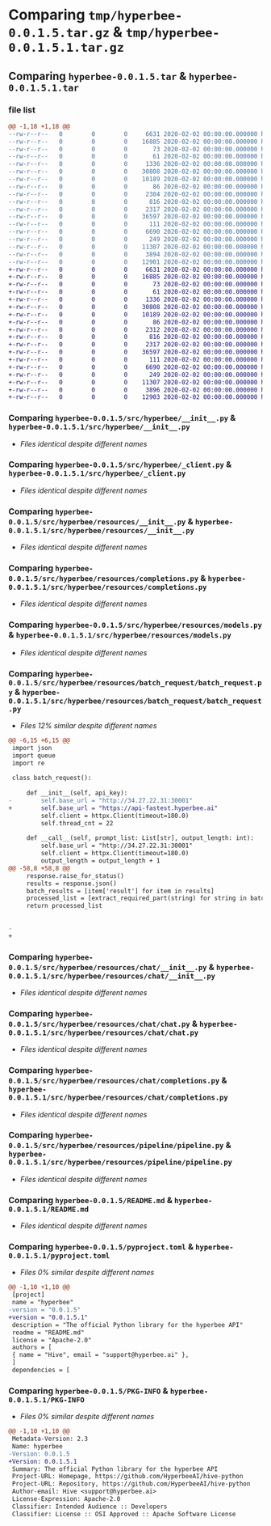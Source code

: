 # Comparing `tmp/hyperbee-0.0.1.5.tar.gz` & `tmp/hyperbee-0.0.1.5.1.tar.gz`

## Comparing `hyperbee-0.0.1.5.tar` & `hyperbee-0.0.1.5.1.tar`

### file list

```diff
@@ -1,18 +1,18 @@
--rw-r--r--   0        0        0     6631 2020-02-02 00:00:00.000000 hyperbee-0.0.1.5/src/hyperbee/__init__.py
--rw-r--r--   0        0        0    16885 2020-02-02 00:00:00.000000 hyperbee-0.0.1.5/src/hyperbee/_client.py
--rw-r--r--   0        0        0       73 2020-02-02 00:00:00.000000 hyperbee-0.0.1.5/src/hyperbee/_version.py
--rw-r--r--   0        0        0       61 2020-02-02 00:00:00.000000 hyperbee-0.0.1.5/src/hyperbee/version.py
--rw-r--r--   0        0        0     1336 2020-02-02 00:00:00.000000 hyperbee-0.0.1.5/src/hyperbee/resources/__init__.py
--rw-r--r--   0        0        0    30808 2020-02-02 00:00:00.000000 hyperbee-0.0.1.5/src/hyperbee/resources/completions.py
--rw-r--r--   0        0        0    10189 2020-02-02 00:00:00.000000 hyperbee-0.0.1.5/src/hyperbee/resources/models.py
--rw-r--r--   0        0        0       86 2020-02-02 00:00:00.000000 hyperbee-0.0.1.5/src/hyperbee/resources/batch_request/__init__.py
--rw-r--r--   0        0        0     2304 2020-02-02 00:00:00.000000 hyperbee-0.0.1.5/src/hyperbee/resources/batch_request/batch_request.py
--rw-r--r--   0        0        0      816 2020-02-02 00:00:00.000000 hyperbee-0.0.1.5/src/hyperbee/resources/chat/__init__.py
--rw-r--r--   0        0        0     2317 2020-02-02 00:00:00.000000 hyperbee-0.0.1.5/src/hyperbee/resources/chat/chat.py
--rw-r--r--   0        0        0    36597 2020-02-02 00:00:00.000000 hyperbee-0.0.1.5/src/hyperbee/resources/chat/completions.py
--rw-r--r--   0        0        0      111 2020-02-02 00:00:00.000000 hyperbee-0.0.1.5/src/hyperbee/resources/pipeline/__init__.py
--rw-r--r--   0        0        0     6690 2020-02-02 00:00:00.000000 hyperbee-0.0.1.5/src/hyperbee/resources/pipeline/pipeline.py
--rw-r--r--   0        0        0      249 2020-02-02 00:00:00.000000 hyperbee-0.0.1.5/.gitignore
--rw-r--r--   0        0        0    11307 2020-02-02 00:00:00.000000 hyperbee-0.0.1.5/README.md
--rw-r--r--   0        0        0     3894 2020-02-02 00:00:00.000000 hyperbee-0.0.1.5/pyproject.toml
--rw-r--r--   0        0        0    12901 2020-02-02 00:00:00.000000 hyperbee-0.0.1.5/PKG-INFO
+-rw-r--r--   0        0        0     6631 2020-02-02 00:00:00.000000 hyperbee-0.0.1.5.1/src/hyperbee/__init__.py
+-rw-r--r--   0        0        0    16885 2020-02-02 00:00:00.000000 hyperbee-0.0.1.5.1/src/hyperbee/_client.py
+-rw-r--r--   0        0        0       73 2020-02-02 00:00:00.000000 hyperbee-0.0.1.5.1/src/hyperbee/_version.py
+-rw-r--r--   0        0        0       61 2020-02-02 00:00:00.000000 hyperbee-0.0.1.5.1/src/hyperbee/version.py
+-rw-r--r--   0        0        0     1336 2020-02-02 00:00:00.000000 hyperbee-0.0.1.5.1/src/hyperbee/resources/__init__.py
+-rw-r--r--   0        0        0    30808 2020-02-02 00:00:00.000000 hyperbee-0.0.1.5.1/src/hyperbee/resources/completions.py
+-rw-r--r--   0        0        0    10189 2020-02-02 00:00:00.000000 hyperbee-0.0.1.5.1/src/hyperbee/resources/models.py
+-rw-r--r--   0        0        0       86 2020-02-02 00:00:00.000000 hyperbee-0.0.1.5.1/src/hyperbee/resources/batch_request/__init__.py
+-rw-r--r--   0        0        0     2312 2020-02-02 00:00:00.000000 hyperbee-0.0.1.5.1/src/hyperbee/resources/batch_request/batch_request.py
+-rw-r--r--   0        0        0      816 2020-02-02 00:00:00.000000 hyperbee-0.0.1.5.1/src/hyperbee/resources/chat/__init__.py
+-rw-r--r--   0        0        0     2317 2020-02-02 00:00:00.000000 hyperbee-0.0.1.5.1/src/hyperbee/resources/chat/chat.py
+-rw-r--r--   0        0        0    36597 2020-02-02 00:00:00.000000 hyperbee-0.0.1.5.1/src/hyperbee/resources/chat/completions.py
+-rw-r--r--   0        0        0      111 2020-02-02 00:00:00.000000 hyperbee-0.0.1.5.1/src/hyperbee/resources/pipeline/__init__.py
+-rw-r--r--   0        0        0     6690 2020-02-02 00:00:00.000000 hyperbee-0.0.1.5.1/src/hyperbee/resources/pipeline/pipeline.py
+-rw-r--r--   0        0        0      249 2020-02-02 00:00:00.000000 hyperbee-0.0.1.5.1/.gitignore
+-rw-r--r--   0        0        0    11307 2020-02-02 00:00:00.000000 hyperbee-0.0.1.5.1/README.md
+-rw-r--r--   0        0        0     3896 2020-02-02 00:00:00.000000 hyperbee-0.0.1.5.1/pyproject.toml
+-rw-r--r--   0        0        0    12903 2020-02-02 00:00:00.000000 hyperbee-0.0.1.5.1/PKG-INFO
```

### Comparing `hyperbee-0.0.1.5/src/hyperbee/__init__.py` & `hyperbee-0.0.1.5.1/src/hyperbee/__init__.py`

 * *Files identical despite different names*

### Comparing `hyperbee-0.0.1.5/src/hyperbee/_client.py` & `hyperbee-0.0.1.5.1/src/hyperbee/_client.py`

 * *Files identical despite different names*

### Comparing `hyperbee-0.0.1.5/src/hyperbee/resources/__init__.py` & `hyperbee-0.0.1.5.1/src/hyperbee/resources/__init__.py`

 * *Files identical despite different names*

### Comparing `hyperbee-0.0.1.5/src/hyperbee/resources/completions.py` & `hyperbee-0.0.1.5.1/src/hyperbee/resources/completions.py`

 * *Files identical despite different names*

### Comparing `hyperbee-0.0.1.5/src/hyperbee/resources/models.py` & `hyperbee-0.0.1.5.1/src/hyperbee/resources/models.py`

 * *Files identical despite different names*

### Comparing `hyperbee-0.0.1.5/src/hyperbee/resources/batch_request/batch_request.py` & `hyperbee-0.0.1.5.1/src/hyperbee/resources/batch_request/batch_request.py`

 * *Files 12% similar despite different names*

```diff
@@ -6,15 +6,15 @@
 import json
 import queue
 import re
 
 class batch_request():
     
     def __init__(self, api_key):
-        self.base_url = "http://34.27.22.31:30001"
+        self.base_url = "https://api-fastest.hyperbee.ai"
         self.client = httpx.Client(timeout=180.0)
         self.thread_cnt = 22
         
     def __call__(self, prompt_list: List[str], output_length: int):
         self.base_url = "http://34.27.22.31:30001"
         self.client = httpx.Client(timeout=180.0)
         output_length = output_length + 1
@@ -58,8 +58,8 @@
     response.raise_for_status()
     results = response.json()
     batch_results = [item['result'] for item in results]
     processed_list = [extract_required_part(string) for string in batch_results]
     return processed_list
     
     
-    
+
```

### Comparing `hyperbee-0.0.1.5/src/hyperbee/resources/chat/__init__.py` & `hyperbee-0.0.1.5.1/src/hyperbee/resources/chat/__init__.py`

 * *Files identical despite different names*

### Comparing `hyperbee-0.0.1.5/src/hyperbee/resources/chat/chat.py` & `hyperbee-0.0.1.5.1/src/hyperbee/resources/chat/chat.py`

 * *Files identical despite different names*

### Comparing `hyperbee-0.0.1.5/src/hyperbee/resources/chat/completions.py` & `hyperbee-0.0.1.5.1/src/hyperbee/resources/chat/completions.py`

 * *Files identical despite different names*

### Comparing `hyperbee-0.0.1.5/src/hyperbee/resources/pipeline/pipeline.py` & `hyperbee-0.0.1.5.1/src/hyperbee/resources/pipeline/pipeline.py`

 * *Files identical despite different names*

### Comparing `hyperbee-0.0.1.5/README.md` & `hyperbee-0.0.1.5.1/README.md`

 * *Files identical despite different names*

### Comparing `hyperbee-0.0.1.5/pyproject.toml` & `hyperbee-0.0.1.5.1/pyproject.toml`

 * *Files 0% similar despite different names*

```diff
@@ -1,10 +1,10 @@
 [project]
 name = "hyperbee"
-version = "0.0.1.5"
+version = "0.0.1.5.1"
 description = "The official Python library for the hyperbee API"
 readme = "README.md"
 license = "Apache-2.0"
 authors = [
 { name = "Hive", email = "support@hyperbee.ai" },
 ]
 dependencies = [
```

### Comparing `hyperbee-0.0.1.5/PKG-INFO` & `hyperbee-0.0.1.5.1/PKG-INFO`

 * *Files 0% similar despite different names*

```diff
@@ -1,10 +1,10 @@
 Metadata-Version: 2.3
 Name: hyperbee
-Version: 0.0.1.5
+Version: 0.0.1.5.1
 Summary: The official Python library for the hyperbee API
 Project-URL: Homepage, https://github.com/HyperbeeAI/hive-python
 Project-URL: Repository, https://github.com/HyperbeeAI/hive-python
 Author-email: Hive <support@hyperbee.ai>
 License-Expression: Apache-2.0
 Classifier: Intended Audience :: Developers
 Classifier: License :: OSI Approved :: Apache Software License
```

